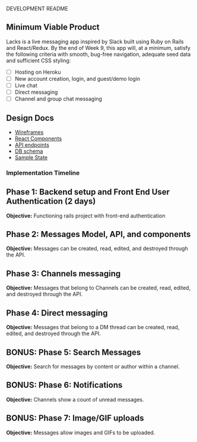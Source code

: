 DEVELOPMENT README

## Minimum Viable Product

  Lacks is a live messaging app inspired by Slack built using Ruby on Rails and React/Redux. By the end of Week 9, this app will, at a minimum, satisfy the following criteria with smooth, bug-free navigation, adequate seed data and sufficient CSS styling:

  - [ ] Hosting on Heroku
  - [ ] New account creation, login, and guest/demo login
  - [ ] Live chat
  - [ ] Direct messaging
  - [ ] Channel and group chat messaging

## Design Docs
  * [Wireframes](docs/wireframes)
  * [React Components](docs/component-hierarchy.md)
  * [API endpoints](docs/production_readme.md)
  * [DB schema](docs/schema.md)
  * [Sample State](docs/sample-state.md)


### Implementation Timeline

## Phase 1: Backend setup and Front End User Authentication (2 days)

**Objective:** Functioning rails project with front-end authentication

## Phase 2: Messages Model, API, and components

**Objective:** Messages can be created, read, edited, and destroyed through the API.

## Phase 3: Channels messaging

**Objective:** Messages that belong to Channels can be created, read, edited, and destroyed through the API.

## Phase 4: Direct messaging

**Objective:** Messages that belong to a DM thread can be created, read, edited, and destroyed through the API.

## BONUS: Phase 5: Search Messages

**Objective:** Search for messages by content or author within a channel.

## BONUS: Phase 6: Notifications

**Objective:** Channels show a count of unread messages.

## BONUS: Phase 7: Image/GIF uploads

**Objective:** Messages allow images and GIFs to be uploaded.
